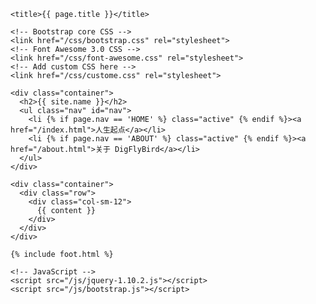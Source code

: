 <!DOCTYPE html>
<html lang="en">
  <head>
    <meta charset="utf-8">
    <meta name="viewport" content="width=device-width, initial-scale=1.0">
    <meta name="description" content="">
    <meta name="author" content="">

    <title>{{ page.title }}</title>

    <!-- Bootstrap core CSS -->
    <link href="/css/bootstrap.css" rel="stylesheet">
    <!-- Font Awesome 3.0 CSS -->
    <link href="/css/font-awesome.css" rel="stylesheet">
    <!-- Add custom CSS here -->
    <link href="/css/custome.css" rel="stylesheet">
  </head>

  <body>

    <div class="container">
      <h2>{{ site.name }}</h2>
      <ul class="nav" id="nav">
        <li {% if page.nav == 'HOME' %} class="active" {% endif %}><a href="/index.html">人生起点</a></li>
        <li {% if page.nav == 'ABOUT' %} class="active" {% endif %}><a href="/about.html">关于 DigFlyBird</a></li>
      </ul>
    </div>

    <div class="container">
      <div class="row">
        <div class="col-sm-12">
          {{ content }}
        </div>
      </div>
    </div>

    {% include foot.html %}

    <!-- JavaScript -->
    <script src="/js/jquery-1.10.2.js"></script>
    <script src="/js/bootstrap.js"></script>

  </body>
</html>
